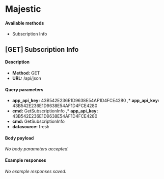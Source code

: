 # Majestic



#### Available methods

* Subscription Info

## [GET] Subscription Info



#### Description

* **Method:** GET
* **URL:** /api/json

#### Query parameters

* **app_api_key:** 43B542E236E1D9638E54AF1D4FCE4280
,* **app_api_key:** 43B542E236E1D9638E54AF1D4FCE4280
* **cmd:** GetSubscriptionInfo
,* **app_api_key:** 43B542E236E1D9638E54AF1D4FCE4280
* **cmd:** GetSubscriptionInfo
* **datasource:** fresh

#### Body payload

*No body parameters accepted.*

#### Example responses

*No example responses saved.*

